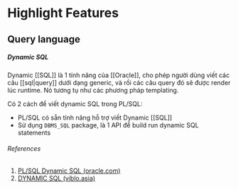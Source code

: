 # Highlight Features

## Query language
##### Dynamic SQL

Dynamic [[SQL]] là 1 tính năng của [[Oracle]], cho phép người dùng viết các câu [[sql|query]] dưới dạng generic, và rồi các câu query đó sẽ được render lúc runtime. Nó tương tụ như các phương pháp templating.

Có 2 cách để viết dynamic SQL trong PL/SQL:
- PL/SQL có sẵn tính năng hỗ trợ viết Dynamic [[SQL]]
- Sử dụng `DBMS_SQL` package, là 1 API để build run dynamic SQL statements
###### References
1. [PL/SQL Dynamic SQL (oracle.com)](https://docs.oracle.com/en/database/oracle/oracle-database/21/lnpls/dynamic-sql.html#GUID-7E2F596F-9CA3-4DC8-8333-0C117962DB73)
2. [DYNAMIC SQL (viblo.asia)](https://viblo.asia/p/dynamic-sql-RnB5pNAYZPG)